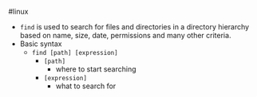 #linux 
* `find` is used to search for files and directories in a directory hierarchy based on name, size, date, permissions and many other criteria.
* Basic syntax
	* `find [path] [expression]`
		* `[path]`
			* where to start searching
		* `[expression]`
			* what to search for 
